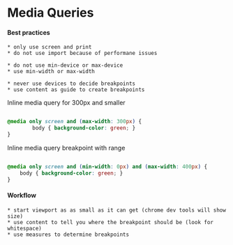 Media Queries
=============

#### Best practices

	* only use screen and print
	* do not use import because of performane issues

	* do not use min-device or max-device
	* use min-width or max-width
	
	* never use devices to decide breakpoints
	* use content as guide to create breakpoints


Inline media query for 300px and smaller

``` css

@media only screen and (max-width: 300px) {
		body { background-color: green; }
}

```

Inline media query breakpoint with range

``` css

@media only screen and (min-width: 0px) and (max-width: 400px) {
	body { background-color: green; }
}

```


#### Workflow

	* start viewport as as small as it can get (chrome dev tools will show size)
	* use content to tell you where the breakpoint should be (look for whitespace)
	* use measures to determine breakpoints
